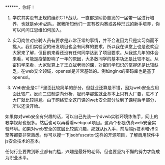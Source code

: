 <!--
 * @Author: kok-s0s
 * @Date: 2021-04-25 16:42:30
 * @LastEditTime: 2021-04-25 16:42:57
 * @Description: ****老师的回复
-->

******，你好！

1. 学院其实没有正规的组织CTF战队，一直都是网协自发的一届带一届进行培养，也就是sloth战队。据我所知他们一直有校内赛或各种形式的新手培养，你可以问问江思维如何加入。

2. 实习岗位对应聘人员有要求是非常正常的事情，并不会说因为只是实习岗而不挑人。我们实验室的研发项目也会有同样的要求，所以我在课堂上也是说欢迎大家来了解，但目前来看还没有任何同学达到了项目要求。从我这几年的体会来看，可能是疫情影响了一年的原因，大多数同学的基本功还是比较不足。从密码学来看，大家就算上了王立斌老师的课，对密码学知识的掌握还是比较缺乏。在web安全领域，openssl是非常基础的。例如nginx的密码库也是基于openssl。

3. Web安全是CTF里面比较简单的部分，但就业还算是不错，因为web安全应用面比较广。反而二进制逆向分析、密码学那些就业基本上只有大厂要，进不了大厂就比较尴尬。由于网络安全这门课的web安全部分放到了课程后半部分，所以还没开始。

如果你对web安全有兴趣的话，可以自己先装一个dvwb实验环境练练手，网上的教学视频也很多。然后也可以再看看webgoat项目。这两个都是仿真web安全实验环境。如果对web安全的底层比较感兴趣，那就从js入手，前后端js技术和v8引擎等都要非常熟悉。你可以搜一下jsobfuscator这样的开源项目，了解商用软件中js安全技术的基本。

任何行业要做到职业都有门槛，兴趣是最好的老师，但也要坚持不懈的努力才能成为职业水平。
